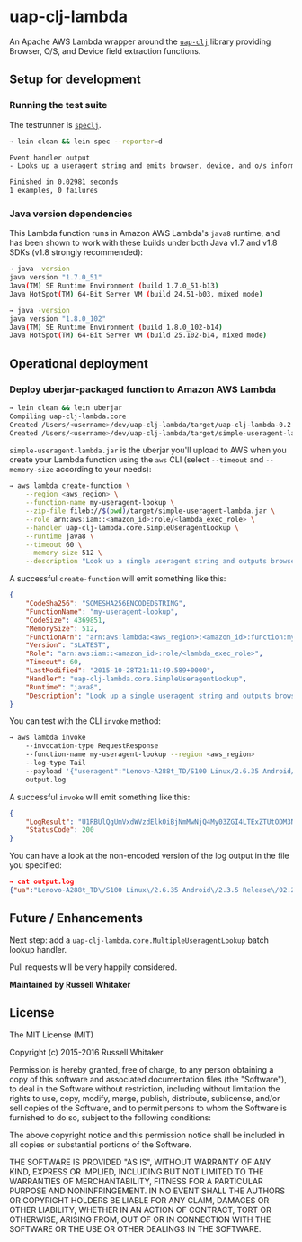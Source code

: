 # uap-clj-lambda

An Apache AWS Lambda wrapper around the [`uap-clj`](https://github.com/russellwhitaker/uap-clj) library providing Browser, O/S, and Device field extraction functions.

## Setup for development

### Running the test suite

The testrunner is [`speclj`](http://speclj.com).

```bash
→ lein clean && lein spec --reporter=d

Event handler output
- Looks up a useragent string and emits browser, device, and o/s information

Finished in 0.02981 seconds
1 examples, 0 failures
```

### Java version dependencies

This Lambda function runs in Amazon AWS Lambda's `java8` runtime, and has been shown to work
with these builds under both Java v1.7 and v1.8 SDKs (v1.8 strongly recommended):

```bash
→ java -version
java version "1.7.0_51"
Java(TM) SE Runtime Environment (build 1.7.0_51-b13)
Java HotSpot(TM) 64-Bit Server VM (build 24.51-b03, mixed mode)

→ java -version
java version "1.8.0_102"
Java(TM) SE Runtime Environment (build 1.8.0_102-b14)
Java HotSpot(TM) 64-Bit Server VM (build 25.102-b14, mixed mode)
```

## Operational deployment

### Deploy uberjar-packaged function to Amazon AWS Lambda

```bash
→ lein clean && lein uberjar
Compiling uap-clj-lambda.core
Created /Users/<username>/dev/uap-clj-lambda/target/uap-clj-lambda-0.2.0.jar
Created /Users/<username>/dev/uap-clj-lambda/target/simple-useragent-lambda.jar
```

`simple-useragent-lambda.jar` is the uberjar you'll upload to AWS when you create your Lambda function
using the `aws` CLI (select `--timeout` and `--memory-size` according to your needs):

```bash
→ aws lambda create-function \
    --region <aws_region> \
    --function-name my-useragent-lookup \
    --zip-file fileb://$(pwd)/target/simple-useragent-lambda.jar \
    --role arn:aws:iam::<amazon_id>:role/<lambda_exec_role> \
    --handler uap-clj-lambda.core.SimpleUseragentLookup \
    --runtime java8 \
    --timeout 60 \
    --memory-size 512 \
    --description "Look up a single useragent string and outputs browser, device, and o/s info"
```

A successful `create-function` will emit something like this:
```json
{
    "CodeSha256": "SOMESHA256ENCODEDSTRING",
    "FunctionName": "my-useragent-lookup",
    "CodeSize": 4369851,
    "MemorySize": 512,
    "FunctionArn": "arn:aws:lambda:<aws_region>:<amazon_id>:function:my-useragent-lookup",
    "Version": "$LATEST",
    "Role": "arn:aws:iam::<amazon_id>:role/<lambda_exec_role>",
    "Timeout": 60,
    "LastModified": "2015-10-28T21:11:49.589+0000",
    "Handler": "uap-clj-lambda.core.SimpleUseragentLookup",
    "Runtime": "java8",
    "Description": "Look up a single useragent string and outputs browser, device, and o/s info"
}
```

You can test with the CLI `invoke` method:

```bash
→ aws lambda invoke
    --invocation-type RequestResponse
    --function-name my-useragent-lookup --region <aws_region>
    --log-type Tail
    --payload '{"useragent":"Lenovo-A288t_TD/S100 Linux/2.6.35 Android/2.3.5 Release/02.29.2012 Browser/AppleWebkit533.1 Mobile Safari/533.1 FlyFlow/1.4"}'
    output.log
```

A successful `invoke` will emit something like this:
```json
{
    "LogResult": "U1RBUlQgUmVxdWVzdElkOiBjNmMwNjQ4My03ZGI4LTExZTUtODM3NC04OWQyMDc4MWMwMzIgVmVyc2lvbjogJExBVEVTVApFTkQgUmVxdWVzdElkOiBjNmMwNjQ4My03ZGI4LTExZTUtODM3NC04OWQyMDc4MWMwMzIKUkVQT1JUIFJlcXVlc3RJZDogYzZjMDY0ODMtN2RiOC0xMWU1LTgzNzQtODlkMjA3ODFjMDMyCUR1cmF0aW9uOiAxNzQuNzEgbXMJQmlsbGVkIER1cmF0aW9uOiAyMDAgbXMgCU1lbW9yeSBTaXplOiA1MTIgTUIJTWF4IE1lbW9yeSBVc2VkOiA2MSBNQgkK",
    "StatusCode": 200
}
```

You can have a look at the non-encoded version of the log output in the file you specified:

```json
→ cat output.log
{"ua":"Lenovo-A288t_TD\/S100 Linux\/2.6.35 Android\/2.3.5 Release\/02.29.2012 Browser\/AppleWebkit533.1 Mobile Safari\/533.1 FlyFlow\/1.4","browser":{"family":"Baidu Explorer","major":"1","minor":"4","patch":""},"os":{"family":"Android","major":"2","minor":"3","patch":"5","patch_minor":""},"device":{"family":"Lenovo A288t_TD","brand":"Lenovo","model":"A288t_TD"}}
```


## Future / Enhancements

Next step: add a `uap-clj-lambda.core.MultipleUseragentLookup` batch lookup handler.

Pull requests will be very happily considered.

__Maintained by Russell Whitaker__

## License

The MIT License (MIT)

Copyright (c) 2015-2016 Russell Whitaker

Permission is hereby granted, free of charge, to any person obtaining a copy
of this software and associated documentation files (the "Software"), to deal
in the Software without restriction, including without limitation the rights
to use, copy, modify, merge, publish, distribute, sublicense, and/or sell
copies of the Software, and to permit persons to whom the Software is
furnished to do so, subject to the following conditions:

The above copyright notice and this permission notice shall be included in
all copies or substantial portions of the Software.

THE SOFTWARE IS PROVIDED "AS IS", WITHOUT WARRANTY OF ANY KIND, EXPRESS OR
IMPLIED, INCLUDING BUT NOT LIMITED TO THE WARRANTIES OF MERCHANTABILITY,
FITNESS FOR A PARTICULAR PURPOSE AND NONINFRINGEMENT. IN NO EVENT SHALL THE
AUTHORS OR COPYRIGHT HOLDERS BE LIABLE FOR ANY CLAIM, DAMAGES OR OTHER
LIABILITY, WHETHER IN AN ACTION OF CONTRACT, TORT OR OTHERWISE, ARISING FROM,
OUT OF OR IN CONNECTION WITH THE SOFTWARE OR THE USE OR OTHER DEALINGS IN
THE SOFTWARE.
